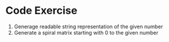 # Code Exercise

1. Generage readable string representation of the given number
2. Generate a spiral matrix starting with 0 to the given number